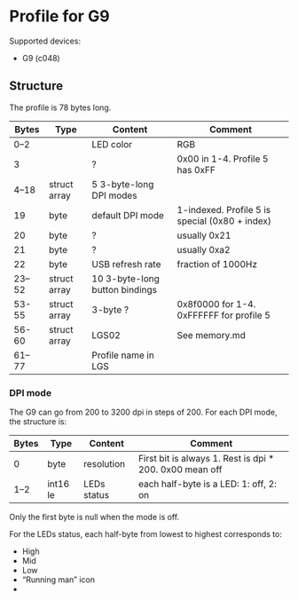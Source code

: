 Profile for G9
==============

Supported devices:
 - G9 (c048)

Structure
---------

The profile is 78 bytes long.

| Bytes | Type         | Content                        | Comment                  |
| ----- | ------------ | ------------------------------ | ------------------------ |
| 0–2   |              | LED color                      | RGB                      |
| 3     |              | ?                              | 0x00 in 1-4. Profile 5 has 0xFF |
| 4–18  | struct array | 5 3-byte-long DPI modes        |                          |
| 19    | byte         | default DPI mode               | 1-indexed. Profile 5 is special (0x80 + index) |
| 20    | byte         | ?                              | usually 0x21             |
| 21    | byte         | ?                              | usually 0xa2             |
| 22    | byte         | USB refresh rate               | fraction of 1000Hz       |
| 23–52 | struct array | 10 3-byte-long button bindings |                          |
| 53-55 | struct array | 3-byte ?                       | 0x8f0000 for 1-4. 0xFFFFFF for profile 5 |
| 56-60 | struct array | LGS02                          | See memory.md |
| 61–77 |              | Profile name in LGS            |  |

### DPI mode

The G9 can go from 200 to 3200 dpi in steps of 200.
For each DPI mode, the structure is:

| Bytes | Type       | Content            | Comment                  |
| ----- | ---------- | ------------------ | ------------------------ |
| 0     | byte       | resolution         | First bit is always 1. Rest is dpi * 200. 0x00 mean off |
| 1–2   | int16 le   | LEDs status        | each half-byte is a LED: 1: off, 2: on  |

Only the first byte is null when the mode is off.

For the LEDs status, each half-byte from lowest to highest corresponds to:
 - High
 - Mid
 - Low
 - “Running man” icon
-
